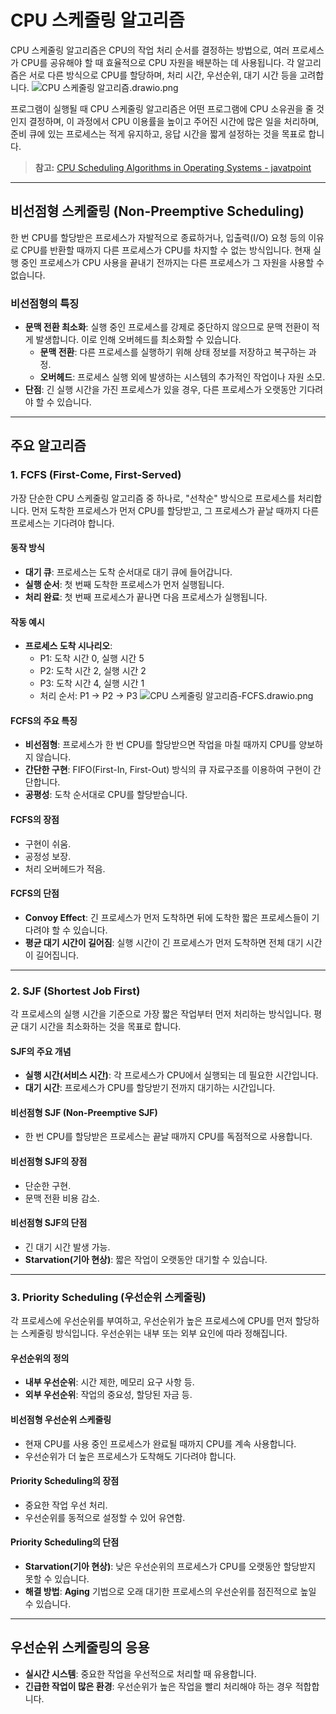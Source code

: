 # CPU 스케줄링 알고리즘

CPU 스케줄링 알고리즘은 CPU의 작업 처리 순서를 결정하는 방법으로, 여러 프로세스가 CPU를 공유해야 할 때 효율적으로 CPU 자원을 배분하는 데 사용됩니다. 각 알고리즘은 서로 다른 방식으로 CPU를 할당하며, 처리 시간, 우선순위, 대기 시간 등을 고려합니다.
![CPU 스케줄링 알고리즘.drawio.png](..%2F..%2F..%2FDownloads%2FCPU%20%EC%8A%A4%EC%BC%80%EC%A4%84%EB%A7%81%20%EC%95%8C%EA%B3%A0%EB%A6%AC%EC%A6%98.drawio.png)

프로그램이 실행될 때 CPU 스케줄링 알고리즘은 어떤 프로그램에 CPU 소유권을 줄 것인지 결정하며, 이 과정에서 CPU 이용률을 높이고 주어진 시간에 많은 일을 처리하며, 준비 큐에 있는 프로세스는 적게 유지하고, 응답 시간을 짧게 설정하는 것을 목표로 합니다.

> **참고:** [CPU Scheduling Algorithms in Operating Systems - javatpoint](https://www.javatpoint.com/cpu-scheduling-algorithms-in-operating-systems)

---

## 비선점형 스케줄링 (Non-Preemptive Scheduling)

한 번 CPU를 할당받은 프로세스가 자발적으로 종료하거나, 입출력(I/O) 요청 등의 이유로 CPU를 반환할 때까지 다른 프로세스가 CPU를 차지할 수 없는 방식입니다. 현재 실행 중인 프로세스가 CPU 사용을 끝내기 전까지는 다른 프로세스가 그 자원을 사용할 수 없습니다.

### 비선점형의 특징
- **문맥 전환 최소화**: 실행 중인 프로세스를 강제로 중단하지 않으므로 문맥 전환이 적게 발생합니다. 이로 인해 오버헤드를 최소화할 수 있습니다.
    - **문맥 전환**: 다른 프로세스를 실행하기 위해 상태 정보를 저장하고 복구하는 과정.
    - **오버헤드**: 프로세스 실행 외에 발생하는 시스템의 추가적인 작업이나 자원 소모.
- **단점**: 긴 실행 시간을 가진 프로세스가 있을 경우, 다른 프로세스가 오랫동안 기다려야 할 수 있습니다.

---

## 주요 알고리즘

### 1. FCFS (First-Come, First-Served)
가장 단순한 CPU 스케줄링 알고리즘 중 하나로, "선착순" 방식으로 프로세스를 처리합니다. 먼저 도착한 프로세스가 먼저 CPU를 할당받고, 그 프로세스가 끝날 때까지 다른 프로세스는 기다려야 합니다.

#### 동작 방식
- **대기 큐**: 프로세스는 도착 순서대로 대기 큐에 들어갑니다.
- **실행 순서**: 첫 번째 도착한 프로세스가 먼저 실행됩니다.
- **처리 완료**: 첫 번째 프로세스가 끝나면 다음 프로세스가 실행됩니다.

#### 작동 예시
- **프로세스 도착 시나리오**:
    - P1: 도착 시간 0, 실행 시간 5
    - P2: 도착 시간 2, 실행 시간 2
    - P3: 도착 시간 4, 실행 시간 1
    - 처리 순서: P1 → P2 → P3
![CPU 스케줄링 알고리즘-FCFS.drawio.png](..%2F..%2F..%2FDownloads%2FCPU%20%EC%8A%A4%EC%BC%80%EC%A4%84%EB%A7%81%20%EC%95%8C%EA%B3%A0%EB%A6%AC%EC%A6%98-FCFS.drawio.png)

#### FCFS의 주요 특징
- **비선점형**: 프로세스가 한 번 CPU를 할당받으면 작업을 마칠 때까지 CPU를 양보하지 않습니다.
- **간단한 구현**: FIFO(First-In, First-Out) 방식의 큐 자료구조를 이용하여 구현이 간단합니다.
- **공평성**: 도착 순서대로 CPU를 할당받습니다.

#### FCFS의 장점
- 구현이 쉬움.
- 공정성 보장.
- 처리 오버헤드가 적음.

#### FCFS의 단점
- **Convoy Effect**: 긴 프로세스가 먼저 도착하면 뒤에 도착한 짧은 프로세스들이 기다려야 할 수 있습니다.
- **평균 대기 시간이 길어짐**: 실행 시간이 긴 프로세스가 먼저 도착하면 전체 대기 시간이 길어집니다.

---

### 2. SJF (Shortest Job First)
각 프로세스의 실행 시간을 기준으로 가장 짧은 작업부터 먼저 처리하는 방식입니다. 평균 대기 시간을 최소화하는 것을 목표로 합니다.

#### SJF의 주요 개념
- **실행 시간(서비스 시간)**: 각 프로세스가 CPU에서 실행되는 데 필요한 시간입니다.
- **대기 시간**: 프로세스가 CPU를 할당받기 전까지 대기하는 시간입니다.


#### 비선점형 SJF (Non-Preemptive SJF)
- 한 번 CPU를 할당받은 프로세스는 끝날 때까지 CPU를 독점적으로 사용합니다.

#### 비선점형 SJF의 장점
- 단순한 구현.
- 문맥 전환 비용 감소.

#### 비선점형 SJF의 단점
- 긴 대기 시간 발생 가능.
- **Starvation(기아 현상)**: 짧은 작업이 오랫동안 대기할 수 있습니다.

---

### 3. Priority Scheduling (우선순위 스케줄링)
각 프로세스에 우선순위를 부여하고, 우선순위가 높은 프로세스에 CPU를 먼저 할당하는 스케줄링 방식입니다. 우선순위는 내부 또는 외부 요인에 따라 정해집니다.

#### 우선순위의 정의
- **내부 우선순위**: 시간 제한, 메모리 요구 사항 등.
- **외부 우선순위**: 작업의 중요성, 할당된 자금 등.

#### 비선점형 우선순위 스케줄링
- 현재 CPU를 사용 중인 프로세스가 완료될 때까지 CPU를 계속 사용합니다.
- 우선순위가 더 높은 프로세스가 도착해도 기다려야 합니다.

#### Priority Scheduling의 장점
- 중요한 작업 우선 처리.
- 우선순위를 동적으로 설정할 수 있어 유연함.

#### Priority Scheduling의 단점
- **Starvation(기아 현상)**: 낮은 우선순위의 프로세스가 CPU를 오랫동안 할당받지 못할 수 있습니다.
- **해결 방법**: **Aging** 기법으로 오래 대기한 프로세스의 우선순위를 점진적으로 높일 수 있습니다.

---

## 우선순위 스케줄링의 응용
- **실시간 시스템**: 중요한 작업을 우선적으로 처리할 때 유용합니다.
- **긴급한 작업이 많은 환경**: 우선순위가 높은 작업을 빨리 처리해야 하는 경우 적합합니다.
